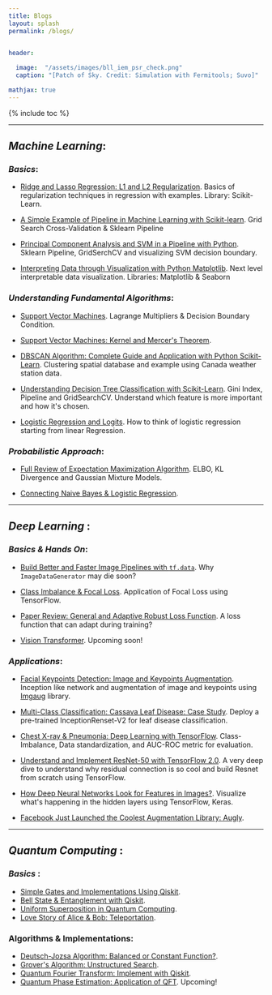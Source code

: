 ```yaml
---
title: Blogs
layout: splash
permalink: /blogs/


header:
 
  image:  "/assets/images/bll_iem_psr_check.png"
  caption: "[Patch of Sky. Credit: Simulation with Fermitools; Suvo]"

mathjax: true
---
```


{% include toc %}


**********************************************************

## _Machine Learning_:

### _Basics_:

  * [Ridge and Lasso Regression: L1 and L2 Regularization](https://towardsdatascience.com/ridge-and-lasso-regression-a-complete-guide-with-python-scikit-learn-e20e34bcbf0b). 
   Basics of regularization techniques in regression with examples. Library: Scikit-Learn. 

  * [A Simple Example of Pipeline in Machine Learning with Scikit-learn](https://towardsdatascience.com/a-simple-example-of-pipeline-in-machine-learning-with-scikit-learn-e726ffbb6976). Grid Search Cross-Validation & Sklearn Pipeline
   
  * [Principal Component Analysis and SVM in a Pipeline with Python](https://towardsdatascience.com/visualizing-support-vector-machine-decision-boundary-69e7591dacea). Sklearn Pipeline, GridSerchCV and visualizing SVM decision boundary. 
  
  * [Interpreting Data through Visualization with Python Matplotlib](https://towardsdatascience.com/interpreting-data-through-visualization-with-python-matplotlib-ef795b411900). Next level interpretable data visualization. Libraries: Matplotlib & Seaborn

### _Understanding Fundamental Algorithms_:  

  * [Support Vector Machines](https://towardsdatascience.com/understanding-support-vector-machine-part-1-lagrange-multipliers-5c24a52ffc5e). Lagrange Multipliers & Decision Boundary Condition.

  * [Support Vector Machines: Kernel and Mercer's Theorem](https://towardsdatascience.com/understanding-support-vector-machine-part-2-kernel-trick-mercers-theorem-e1e6848c6c4d).
  
  * [DBSCAN Algorithm: Complete Guide and Application with Python Scikit-Learn](https://towardsdatascience.com/dbscan-algorithm-complete-guide-and-application-with-python-scikit-learn-d690cbae4c5d). Clustering spatial database and example using Canada weather station data. 
  
  * [Understanding Decision Tree Classification with Scikit-Learn](https://towardsdatascience.com/understanding-decision-tree-classification-with-scikit-learn-2ddf272731bd). Gini Index, Pipeline and GridSearchCV. Understand which feature is more important and how it's chosen. 
  
  * [Logistic Regression and Logits](https://towardsdatascience.com/logit-of-logistic-regression-understanding-the-fundamentals-f384152a33d1). How to think of logistic regression starting from linear Regression. 

### _Probabilistic Approach_:
  * [Full Review of Expectation Maximization Algorithm](https://towardsdatascience.com/latent-variables-expectation-maximization-algorithm-fb15c4e0f32c). ELBO, KL Divergence and Gaussian Mixture Models. 
  
  * [Connecting Naive Bayes & Logistic Regression](https://towardsdatascience.com/connecting-naive-bayes-and-logistic-regression-binary-classification-ce69e527157f). 

**********************************************************

## _Deep Learning_ :

### _Basics & Hands On_:

  * [Build Better and Faster Image Pipelines with `tf.data`](https://towardsdatascience.com/time-to-choose-tensorflow-data-over-imagedatagenerator-215e594f2435). Why `ImageDataGenerator` may die soon?
  
  * [Class Imbalance & Focal Loss](https://towardsdatascience.com/a-loss-function-suitable-for-class-imbalanced-data-focal-loss-af1702d75d75). Application of Focal Loss using TensorFlow.  
  
  * [Paper Review: General and Adaptive Robust Loss Function](https://towardsdatascience.com/the-most-awesome-loss-function-172ffc106c99). A loss function that can adapt during training?
  
  * [Vision Transformer](https://www.pixar.com/404). Upcoming soon! 
  

### _Applications_:

  * [Facial Keypoints Detection: Image and Keypoints Augmentation](https://towardsdatascience.com/facial-keypoints-detection-image-and-keypoints-augmentation-6c2ea824a59). Inception like network and augmentation of image and keypoints using [Imgaug](https://imgaug.readthedocs.io/en/latest/) library.
  
  * [Multi-Class Classification: Cassava Leaf Disease: Case Study](https://medium.datadriveninvestor.com/multi-class-classification-cassava-leaf-disease-case-study-57a13dceaeca). Deploy a pre-trained InceptionRenset-V2 for leaf disease classification. 
  
  * [Chest X-ray & Pneumonia: Deep Learning with TensorFlow](https://towardsdatascience.com/chest-x-ray-pneumonia-deep-learning-with-tensorflow-a58a9e6ade70). Class-Imbalance, Data standardization, and AUC-ROC metric for evaluation.  
  
  * [Understand and Implement ResNet-50 with TensorFlow 2.0](https://towardsdatascience.com/understand-and-implement-resnet-50-with-tensorflow-2-0-1190b9b52691). A very deep dive to understand why residual connection is so cool and build Resnet from scratch using TensorFlow. 
  
  * [How Deep Neural Networks Look for Features in Images?](https://towardsdatascience.com/how-deep-neural-network-look-for-features-in-images-with-keras-and-google-colab-28209d57f771). Visualize what's happening in the hidden layers using TensorFlow, Keras. 
  
  * [Facebook Just Launched the Coolest Augmentation Library: Augly](https://towardsdatascience.com/facebook-just-launched-the-coolest-augmentation-library-augly-3910c05db505). 
  



**********************************************************

## _Quantum Computing_ :


### _Basics_ :

  * [Simple Gates and Implementations Using Qiskit](https://medium.com/a-bit-of-qubit/quantum-computing-understanding-simple-quantum-gates-using-qiskit-6bb96f52793b).   
  * [Bell State & Entanglement with Qiskit](https://medium.com/a-bit-of-qubit/quantum-computing-bell-state-and-entanglement-with-qiskit-621489fb36bd).  	 
  * [Uniform Superposition in Quantum Computing](https://medium.com/a-bit-of-qubit/multiple-hadamard-gates-in-parallel-uniform-superposition-in-quantum-computing-58790a206904). 
  * [Love Story of Alice & Bob: Teleportation](https://medium.com/a-bit-of-qubit/quantum-teleportation-a-love-story-quantum-computing-685c407b4895). 

### Algorithms & Implementations:
  * [Deutsch-Jozsa Algorithm: Balanced or Constant Function?](https://medium.com/a-bit-of-qubit/deutsch-jozsa-algorithm-quantum-computing-basics-708df8c4caf7).
  * [Grover's Algorithm: Unstructured Search](https://medium.com/a-bit-of-qubit/grovers-algorithm-fast-quantum-search-algorithm-1d6e25ee45d6).
  * [Quantum Fourier Transform: Implement with Qiskit](https://medium.com/a-bit-of-qubit/quantum-fourier-transform-qubits-and-discrete-fourier-transform-5871c4cba9ff).
  * [Quantum Phase Estimation: Application of QFT](https://www.pixar.com/404). Upcoming!

